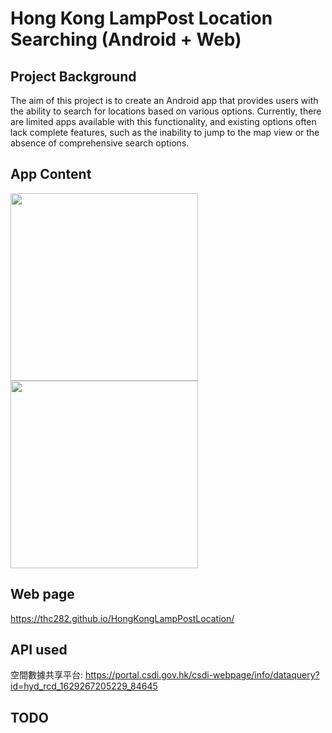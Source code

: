 # Hong Kong LampPost Location Searching (Android + Web)
## Project Background
The aim of this project is to create an Android app that provides users with the ability to search for locations based on various options. Currently, there are limited apps available with this functionality, and existing options often lack complete features, such as the inability to jump to the map view or the absence of comprehensive search options.

## App Content
<p float="left">
  <img src="https://github.com/thc282/HongKongLampPostLocation/assets/86453142/9c989338-e463-42ba-a92d-4c922d729aac" width="300" />
  <img src="https://github.com/thc282/HongKongLampPostLocation/assets/86453142/b65cf9db-d315-4c46-9c42-2334db2941bb" width="300" /> 
</p>

## Web page
https://thc282.github.io/HongKongLampPostLocation/

## API used
空間數據共享平台: https://portal.csdi.gov.hk/csdi-webpage/info/dataquery?id=hyd_rcd_1629267205229_84645

## TODO
